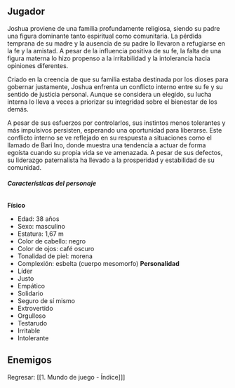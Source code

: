 ## **Jugador**
Joshua proviene de una familia profundamente religiosa, siendo su padre una figura dominante tanto espiritual como comunitaria. La pérdida temprana de su madre y la ausencia de su padre lo llevaron a refugiarse en la fe y la amistad. A pesar de la influencia positiva de su fe, la falta de una figura materna lo hizo propenso a la irritabilidad y la intolerancia hacia opiniones diferentes.

Criado en la creencia de que su familia estaba destinada por los dioses para gobernar justamente, Joshua enfrenta un conflicto interno entre su fe y su sentido de justicia personal. Aunque se considera un elegido, su lucha interna lo lleva a veces a priorizar su integridad sobre el bienestar de los demás.

A pesar de sus esfuerzos por controlarlos, sus instintos menos tolerantes y más impulsivos persisten, esperando una oportunidad para liberarse. Este conflicto interno se ve reflejado en su respuesta a situaciones como el llamado de Bari Ino, donde muestra una tendencia a actuar de forma egoísta cuando su propia vida se ve amenazada. A pesar de sus defectos, su liderazgo paternalista ha llevado a la prosperidad y estabilidad de su comunidad.
###### **Características del personaje**
**Físico**
- Edad: 38 años
- Sexo: masculino
- Estatura: 1,67 m
- Color de cabello: negro
- Color de ojos: café oscuro
- Tonalidad de piel: morena
- Complexión: esbelta (cuerpo mesomorfo)
**Personalidad**
- Líder
- Justo
- Empático
- Solidario
- Seguro de sí mismo
- Extrovertido
- Orgulloso
- Testarudo
- Irritable
- Intolerante

## Enemigos


Regresar: [[1. Mundo de juego - Índice]]]
